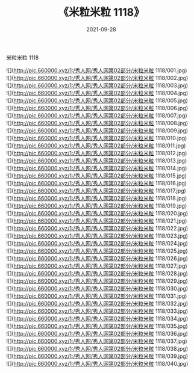 ﻿---
layout: post
title:  《米粒米粒 1118》
date:   2021-09-28
img: http://pic.660000.xyz/1:/秀人网/秀人网第02部分/米粒米粒 1118/000.jpg
categories: [美女, 清纯, 唯美]
---

米粒米粒 1118

  ![](http://pic.660000.xyz/1:/秀人网/秀人网第02部分/米粒米粒 1118/001.jpg) <br> ![](http://pic.660000.xyz/1:/秀人网/秀人网第02部分/米粒米粒 1118/002.jpg) <br> ![](http://pic.660000.xyz/1:/秀人网/秀人网第02部分/米粒米粒 1118/003.jpg) <br> ![](http://pic.660000.xyz/1:/秀人网/秀人网第02部分/米粒米粒 1118/004.jpg) <br> ![](http://pic.660000.xyz/1:/秀人网/秀人网第02部分/米粒米粒 1118/005.jpg) <br> ![](http://pic.660000.xyz/1:/秀人网/秀人网第02部分/米粒米粒 1118/006.jpg) <br> ![](http://pic.660000.xyz/1:/秀人网/秀人网第02部分/米粒米粒 1118/007.jpg) <br> ![](http://pic.660000.xyz/1:/秀人网/秀人网第02部分/米粒米粒 1118/008.jpg) <br> ![](http://pic.660000.xyz/1:/秀人网/秀人网第02部分/米粒米粒 1118/009.jpg) <br> ![](http://pic.660000.xyz/1:/秀人网/秀人网第02部分/米粒米粒 1118/010.jpg) <br> ![](http://pic.660000.xyz/1:/秀人网/秀人网第02部分/米粒米粒 1118/011.jpg) <br> ![](http://pic.660000.xyz/1:/秀人网/秀人网第02部分/米粒米粒 1118/012.jpg) <br> ![](http://pic.660000.xyz/1:/秀人网/秀人网第02部分/米粒米粒 1118/013.jpg) <br> ![](http://pic.660000.xyz/1:/秀人网/秀人网第02部分/米粒米粒 1118/014.jpg) <br> ![](http://pic.660000.xyz/1:/秀人网/秀人网第02部分/米粒米粒 1118/015.jpg) <br> ![](http://pic.660000.xyz/1:/秀人网/秀人网第02部分/米粒米粒 1118/016.jpg) <br> ![](http://pic.660000.xyz/1:/秀人网/秀人网第02部分/米粒米粒 1118/017.jpg) <br> ![](http://pic.660000.xyz/1:/秀人网/秀人网第02部分/米粒米粒 1118/018.jpg) <br> ![](http://pic.660000.xyz/1:/秀人网/秀人网第02部分/米粒米粒 1118/019.jpg) <br> ![](http://pic.660000.xyz/1:/秀人网/秀人网第02部分/米粒米粒 1118/020.jpg) <br> ![](http://pic.660000.xyz/1:/秀人网/秀人网第02部分/米粒米粒 1118/021.jpg) <br> ![](http://pic.660000.xyz/1:/秀人网/秀人网第02部分/米粒米粒 1118/022.jpg) <br> ![](http://pic.660000.xyz/1:/秀人网/秀人网第02部分/米粒米粒 1118/023.jpg) <br> ![](http://pic.660000.xyz/1:/秀人网/秀人网第02部分/米粒米粒 1118/024.jpg) <br> ![](http://pic.660000.xyz/1:/秀人网/秀人网第02部分/米粒米粒 1118/025.jpg) <br> ![](http://pic.660000.xyz/1:/秀人网/秀人网第02部分/米粒米粒 1118/026.jpg) <br> ![](http://pic.660000.xyz/1:/秀人网/秀人网第02部分/米粒米粒 1118/027.jpg) <br> ![](http://pic.660000.xyz/1:/秀人网/秀人网第02部分/米粒米粒 1118/028.jpg) <br> ![](http://pic.660000.xyz/1:/秀人网/秀人网第02部分/米粒米粒 1118/029.jpg) <br> ![](http://pic.660000.xyz/1:/秀人网/秀人网第02部分/米粒米粒 1118/030.jpg) <br> ![](http://pic.660000.xyz/1:/秀人网/秀人网第02部分/米粒米粒 1118/031.jpg) <br> ![](http://pic.660000.xyz/1:/秀人网/秀人网第02部分/米粒米粒 1118/032.jpg) <br> ![](http://pic.660000.xyz/1:/秀人网/秀人网第02部分/米粒米粒 1118/033.jpg) <br> ![](http://pic.660000.xyz/1:/秀人网/秀人网第02部分/米粒米粒 1118/034.jpg) <br> ![](http://pic.660000.xyz/1:/秀人网/秀人网第02部分/米粒米粒 1118/035.jpg) <br> ![](http://pic.660000.xyz/1:/秀人网/秀人网第02部分/米粒米粒 1118/036.jpg) <br> ![](http://pic.660000.xyz/1:/秀人网/秀人网第02部分/米粒米粒 1118/037.jpg) <br> ![](http://pic.660000.xyz/1:/秀人网/秀人网第02部分/米粒米粒 1118/038.jpg) <br> ![](http://pic.660000.xyz/1:/秀人网/秀人网第02部分/米粒米粒 1118/039.jpg) <br> ![](http://pic.660000.xyz/1:/秀人网/秀人网第02部分/米粒米粒 1118/040.jpg) <br>